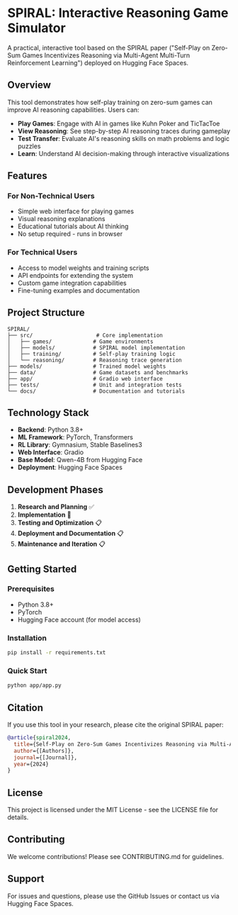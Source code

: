 # SPIRAL: Interactive Reasoning Game Simulator

A practical, interactive tool based on the SPIRAL paper ("Self-Play on Zero-Sum Games Incentivizes Reasoning via Multi-Agent Multi-Turn Reinforcement Learning") deployed on Hugging Face Spaces.

## Overview

This tool demonstrates how self-play training on zero-sum games can improve AI reasoning capabilities. Users can:

- **Play Games**: Engage with AI in games like Kuhn Poker and TicTacToe
- **View Reasoning**: See step-by-step AI reasoning traces during gameplay
- **Test Transfer**: Evaluate AI's reasoning skills on math problems and logic puzzles
- **Learn**: Understand AI decision-making through interactive visualizations

## Features

### For Non-Technical Users
- Simple web interface for playing games
- Visual reasoning explanations
- Educational tutorials about AI thinking
- No setup required - runs in browser

### For Technical Users
- Access to model weights and training scripts
- API endpoints for extending the system
- Custom game integration capabilities
- Fine-tuning examples and documentation

## Project Structure

```
SPIRAL/
├── src/                    # Core implementation
│   ├── games/             # Game environments
│   ├── models/            # SPIRAL model implementation
│   ├── training/          # Self-play training logic
│   └── reasoning/         # Reasoning trace generation
├── models/                # Trained model weights
├── data/                  # Game datasets and benchmarks
├── app/                   # Gradio web interface
├── tests/                 # Unit and integration tests
└── docs/                  # Documentation and tutorials
```

## Technology Stack

- **Backend**: Python 3.8+
- **ML Framework**: PyTorch, Transformers
- **RL Library**: Gymnasium, Stable Baselines3
- **Web Interface**: Gradio
- **Base Model**: Qwen-4B from Hugging Face
- **Deployment**: Hugging Face Spaces

## Development Phases

1. **Research and Planning** ✅
2. **Implementation** 🔄
3. **Testing and Optimization** 📋
4. **Deployment and Documentation** 📋
5. **Maintenance and Iteration** 📋

## Getting Started

### Prerequisites
- Python 3.8+
- PyTorch
- Hugging Face account (for model access)

### Installation
```bash
pip install -r requirements.txt
```

### Quick Start
```bash
python app/app.py
```

## Citation

If you use this tool in your research, please cite the original SPIRAL paper:

```bibtex
@article{spiral2024,
  title={Self-Play on Zero-Sum Games Incentivizes Reasoning via Multi-Agent Multi-Turn Reinforcement Learning},
  author={[Authors]},
  journal={[Journal]},
  year={2024}
}
```

## License

This project is licensed under the MIT License - see the LICENSE file for details.

## Contributing

We welcome contributions! Please see CONTRIBUTING.md for guidelines.

## Support

For issues and questions, please use the GitHub Issues or contact us via Hugging Face Spaces. 